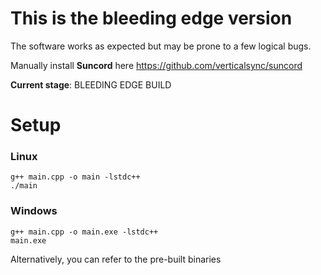 # This is the bleeding edge version
The software works as expected but may be prone to a few logical bugs.

Manually install **Suncord** here
https://github.com/verticalsync/suncord

**Current stage**: BLEEDING EDGE BUILD

# Setup
### Linux
`g++ main.cpp -o main -lstdc++`  
`./main`  
### Windows
`g++ main.cpp -o main.exe -lstdc++`  
`main.exe`

Alternatively, you can refer to the pre-built binaries
